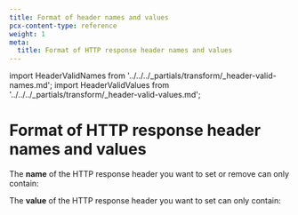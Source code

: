 ```yaml
---
title: Format of header names and values
pcx-content-type: reference
weight: 1
meta:
  title: Format of HTTP response header names and values
---
```


import HeaderValidNames from '../../../_partials/transform/_header-valid-names.md';
import HeaderValidValues from '../../../_partials/transform/_header-valid-values.md';

# Format of HTTP response header names and values

The **name** of the HTTP response header you want to set or remove can only contain:

<HeaderValidNames />

The **value** of the HTTP response header you want to set can only contain:

<HeaderValidValues />
